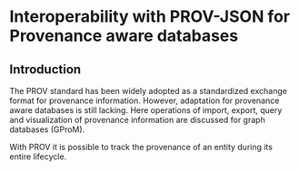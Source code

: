 
# Interoperability with PROV-JSON for Provenance aware databases

## Introduction

The PROV standard has been widely adopted as a standardized exchange format for provenance information. 
However, adaptation for provenance aware databases is still lacking. 
Here operations of import, export, query and visualization of provenance information are discussed for graph databases (GProM). 

With PROV it is possible to track the provenance of an entity during its entire lifecycle. 

